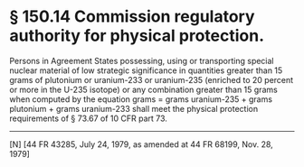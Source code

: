 # § 150.14   Commission regulatory authority for physical protection.

Persons in Agreement States possessing, using or transporting special nuclear material of low strategic significance in quantities greater than 15 grams of plutonium or uranium-233 or uranium-235 (enriched to 20 percent or more in the U-235 isotope) or any combination greater than 15 grams when computed by the equation grams = grams uranium-235 + grams plutonium + grams uranium-233 shall meet the physical protection requirements of § 73.67 of 10 CFR part 73. 



---

[N] [44 FR 43285, July 24, 1979, as amended at 44 FR 68199, Nov. 28, 1979]




